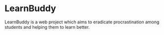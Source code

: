 # LearnBuddy

LearnBuddy is a web project which aims to eradicate procrastination among students and helping them to learn better.
